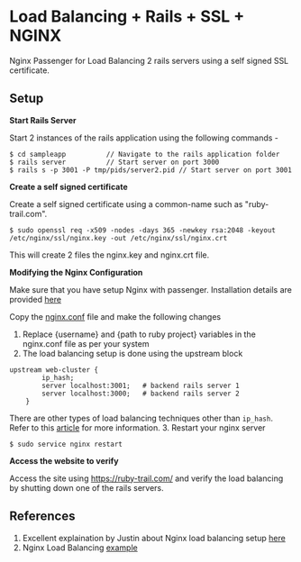 Load Balancing + Rails + SSL + NGINX
====================================

Nginx Passenger for Load Balancing 2 rails servers using a self signed SSL certificate.

Setup
-----

**Start Rails Server**

Start 2 instances of the rails application using the following commands - 

```
$ cd sampleapp          // Navigate to the rails application folder
$ rails server          // Start server on port 3000
$ rails s -p 3001 -P tmp/pids/server2.pid // Start server on port 3001 

```
**Create a self signed certificate**

Create a self signed certificate using a common-name such as "ruby-trail.com". 
```
$ sudo openssl req -x509 -nodes -days 365 -newkey rsa:2048 -keyout /etc/nginx/ssl/nginx.key -out /etc/nginx/ssl/nginx.crt
```
This will create 2 files the nginx.key and nginx.crt file.

**Modifying the Nginx Configuration**

Make sure that you have setup Nginx with passenger. Installation details are provided [here](http://ershadk.com/blog/2012/04/05/set-up-rails-3-2-2-with-passenger-rvm-and-ngnix/)

Copy the [nginx.conf](https://github.com/haridnr/rails-nginx-ssl-setup/blob/master/nginx-setup/nginx.conf) file and make the following changes

1. Replace {username} and {path to ruby project} variables in the nginx.conf file as per your system
2. The load balancing setup is done using the upstream block
```
upstream web-cluster {
        ip_hash;
        server localhost:3001;   # backend rails server 1
        server localhost:3000;   # backend rails server 2
    }
```
There are other types of load balancing techniques other than ``` ip_hash ```.
Refer to this [article](http://nginx.org/en/docs/http/load_balancing.html) for more information.
3. Restart your nginx server
```
$ sudo service nginx restart
```

**Access the website to verify**

Access the site using https://ruby-trail.com/ and verify the load balancing by shutting down one of the rails servers.

References
----------

1. Excellent explaination by Justin about Nginx load balancing setup [here](http://spin.atomicobject.com/2013/07/08/nginx-load-balancing-reverse-proxy-updated/)
2. Nginx Load Balancing [example](http://cepa.io/devlog/secure-https-load-balancing-with-nginx)






